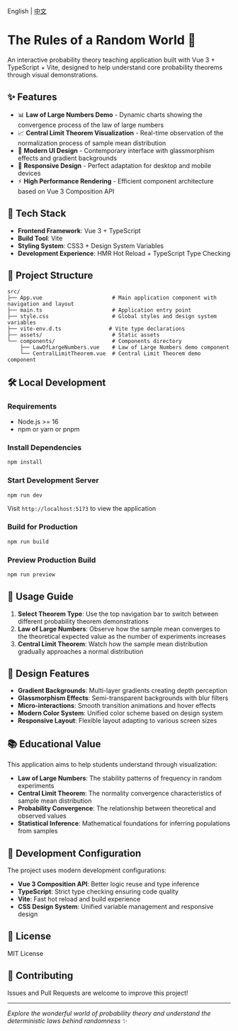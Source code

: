 English | [中文](./README.md)

# The Rules of a Random World 🎲

An interactive probability theory teaching application built with Vue 3 + TypeScript + Vite, designed to help understand core probability theorems through visual demonstrations.

## ✨ Features

- 📊 **Law of Large Numbers Demo** - Dynamic charts showing the convergence process of the law of large numbers
- 📈 **Central Limit Theorem Visualization** - Real-time observation of the normalization process of sample mean distribution
- 🎨 **Modern UI Design** - Contemporary interface with glassmorphism effects and gradient backgrounds
- 📱 **Responsive Design** - Perfect adaptation for desktop and mobile devices
- ⚡ **High Performance Rendering** - Efficient component architecture based on Vue 3 Composition API

## 🚀 Tech Stack

- **Frontend Framework**: Vue 3 + TypeScript
- **Build Tool**: Vite
- **Styling System**: CSS3 + Design System Variables
- **Development Experience**: HMR Hot Reload + TypeScript Type Checking

## 📁 Project Structure

```
src/
├── App.vue                      # Main application component with navigation and layout
├── main.ts                      # Application entry point
├── style.css                    # Global styles and design system variables
├── vite-env.d.ts               # Vite type declarations
├── assets/                      # Static assets
└── components/                  # Components directory
    ├── LawOfLargeNumbers.vue    # Law of Large Numbers demo component
    └── CentralLimitTheorem.vue  # Central Limit Theorem demo component
```

## 🛠️ Local Development

### Requirements

- Node.js >= 16
- npm or yarn or pnpm

### Install Dependencies

```bash
npm install
```

### Start Development Server

```bash
npm run dev
```

Visit `http://localhost:5173` to view the application

### Build for Production

```bash
npm run build
```

### Preview Production Build

```bash
npm run preview
```

## 🎯 Usage Guide

1. **Select Theorem Type**: Use the top navigation bar to switch between different probability theorem demonstrations
2. **Law of Large Numbers**: Observe how the sample mean converges to the theoretical expected value as the number of experiments increases
3. **Central Limit Theorem**: Watch how the sample mean distribution gradually approaches a normal distribution

## 🎨 Design Features

- **Gradient Backgrounds**: Multi-layer gradients creating depth perception
- **Glassmorphism Effects**: Semi-transparent backgrounds with blur filters
- **Micro-interactions**: Smooth transition animations and hover effects
- **Modern Color System**: Unified color scheme based on design system
- **Responsive Layout**: Flexible layout adapting to various screen sizes

## 📚 Educational Value

This application aims to help students understand through visualization:

- **Law of Large Numbers**: The stability patterns of frequency in random experiments
- **Central Limit Theorem**: The normality convergence characteristics of sample mean distribution
- **Probability Convergence**: The relationship between theoretical and observed values
- **Statistical Inference**: Mathematical foundations for inferring populations from samples

## 🔧 Development Configuration

The project uses modern development configurations:

- **Vue 3 Composition API**: Better logic reuse and type inference
- **TypeScript**: Strict type checking ensuring code quality
- **Vite**: Fast hot reload and build experience
- **CSS Design System**: Unified variable management and responsive design

## 📄 License

MIT License

## 🤝 Contributing

Issues and Pull Requests are welcome to improve this project!

---

*Explore the wonderful world of probability theory and understand the deterministic laws behind randomness* ✨
